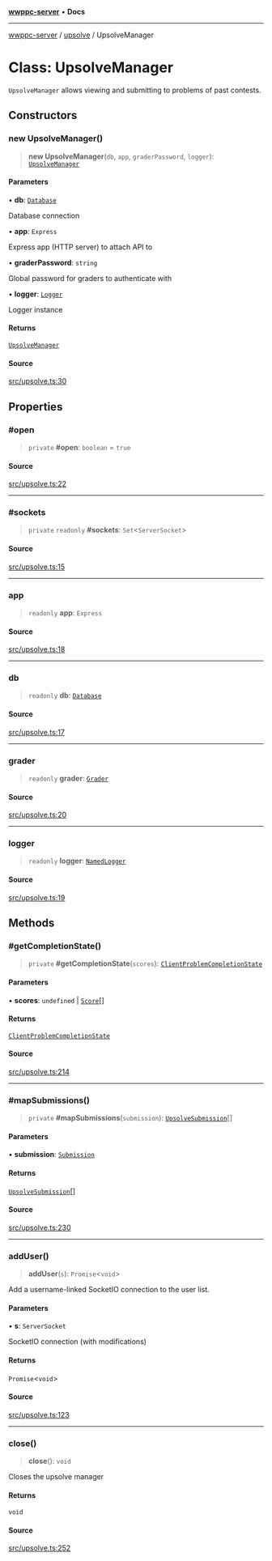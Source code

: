 [**wwppc-server**](../../README.md) • **Docs**

***

[wwppc-server](../../modules.md) / [upsolve](../README.md) / UpsolveManager

# Class: UpsolveManager

`UpsolveManager` allows viewing and submitting to problems of past contests.

## Constructors

### new UpsolveManager()

> **new UpsolveManager**(`db`, `app`, `graderPassword`, `logger`): [`UpsolveManager`](UpsolveManager.md)

#### Parameters

• **db**: [`Database`](../../database/classes/Database.md)

Database connection

• **app**: `Express`

Express app (HTTP server) to attach API to

• **graderPassword**: `string`

Global password for graders to authenticate with

• **logger**: [`Logger`](../../log/interfaces/Logger.md)

Logger instance

#### Returns

[`UpsolveManager`](UpsolveManager.md)

#### Source

[src/upsolve.ts:30](https://github.com/WWPPC/WWPPC-server/blob/ad5cd9fce3d5cf381927c08c4923fceefb2a5362/src/upsolve.ts#L30)

## Properties

### #open

> `private` **#open**: `boolean` = `true`

#### Source

[src/upsolve.ts:22](https://github.com/WWPPC/WWPPC-server/blob/ad5cd9fce3d5cf381927c08c4923fceefb2a5362/src/upsolve.ts#L22)

***

### #sockets

> `private` `readonly` **#sockets**: `Set`\<`ServerSocket`\>

#### Source

[src/upsolve.ts:15](https://github.com/WWPPC/WWPPC-server/blob/ad5cd9fce3d5cf381927c08c4923fceefb2a5362/src/upsolve.ts#L15)

***

### app

> `readonly` **app**: `Express`

#### Source

[src/upsolve.ts:18](https://github.com/WWPPC/WWPPC-server/blob/ad5cd9fce3d5cf381927c08c4923fceefb2a5362/src/upsolve.ts#L18)

***

### db

> `readonly` **db**: [`Database`](../../database/classes/Database.md)

#### Source

[src/upsolve.ts:17](https://github.com/WWPPC/WWPPC-server/blob/ad5cd9fce3d5cf381927c08c4923fceefb2a5362/src/upsolve.ts#L17)

***

### grader

> `readonly` **grader**: [`Grader`](../../grader/classes/Grader.md)

#### Source

[src/upsolve.ts:20](https://github.com/WWPPC/WWPPC-server/blob/ad5cd9fce3d5cf381927c08c4923fceefb2a5362/src/upsolve.ts#L20)

***

### logger

> `readonly` **logger**: [`NamedLogger`](../../log/classes/NamedLogger.md)

#### Source

[src/upsolve.ts:19](https://github.com/WWPPC/WWPPC-server/blob/ad5cd9fce3d5cf381927c08c4923fceefb2a5362/src/upsolve.ts#L19)

## Methods

### #getCompletionState()

> `private` **#getCompletionState**(`scores`): [`ClientProblemCompletionState`](../../contest/enumerations/ClientProblemCompletionState.md)

#### Parameters

• **scores**: `undefined` \| [`Score`](../../database/interfaces/Score.md)[]

#### Returns

[`ClientProblemCompletionState`](../../contest/enumerations/ClientProblemCompletionState.md)

#### Source

[src/upsolve.ts:214](https://github.com/WWPPC/WWPPC-server/blob/ad5cd9fce3d5cf381927c08c4923fceefb2a5362/src/upsolve.ts#L214)

***

### #mapSubmissions()

> `private` **#mapSubmissions**(`submission`): [`UpsolveSubmission`](../interfaces/UpsolveSubmission.md)[]

#### Parameters

• **submission**: [`Submission`](../../database/interfaces/Submission.md)

#### Returns

[`UpsolveSubmission`](../interfaces/UpsolveSubmission.md)[]

#### Source

[src/upsolve.ts:230](https://github.com/WWPPC/WWPPC-server/blob/ad5cd9fce3d5cf381927c08c4923fceefb2a5362/src/upsolve.ts#L230)

***

### addUser()

> **addUser**(`s`): `Promise`\<`void`\>

Add a username-linked SocketIO connection to the user list.

#### Parameters

• **s**: `ServerSocket`

SocketIO connection (with modifications)

#### Returns

`Promise`\<`void`\>

#### Source

[src/upsolve.ts:123](https://github.com/WWPPC/WWPPC-server/blob/ad5cd9fce3d5cf381927c08c4923fceefb2a5362/src/upsolve.ts#L123)

***

### close()

> **close**(): `void`

Closes the upsolve manager

#### Returns

`void`

#### Source

[src/upsolve.ts:252](https://github.com/WWPPC/WWPPC-server/blob/ad5cd9fce3d5cf381927c08c4923fceefb2a5362/src/upsolve.ts#L252)
